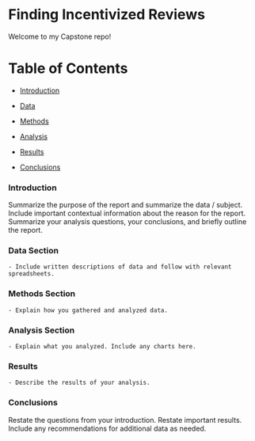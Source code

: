 # Finding Incentivized Reviews

Welcome to my Capstone repo!



Table of Contents
=================

  * [Introduction](#introduction)
  * [Data](#data-section)
  * [Methods](#methods-section)
  * [Analysis](#analysis-section)
  * [Results](#results)

  * [Conclusions](#conclusions)






  ### Introduction

  Summarize the purpose of the report and summarize the data / subject.
  Include important contextual information about the reason for the report.
  Summarize your analysis questions, your conclusions, and briefly outline the report.





  ### Data Section
    - Include written descriptions of data and follow with relevant spreadsheets.




  ### Methods Section
    - Explain how you gathered and analyzed data.




  ### Analysis Section
    - Explain what you analyzed. Include any charts here.




  ### Results
    - Describe the results of your analysis.




  ### Conclusions





  Restate the questions from your introduction.
  Restate important results.
  Include any recommendations for additional data as needed.
